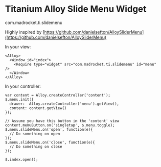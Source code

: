 Titanium Alloy Slide Menu Widget
================================
com.madrocket.ti.slidemenu

Highly inspired by [https://github.com/danielsefton/AlloySliderMenu](https://github.com/danielsefton/AlloySliderMenu)

In your view:
    
    <Alloy>
      <Window id="index">
        <Require type="widget" src="com.madrocket.ti.slidemenu" id="menu" />
      </Window>
    </Alloy>

In your controller:
    
    var content = Alloy.createController('content');
    $.menu.init({
      drawer:  Alloy.createController('menu').getView(),
      content: content.getView()
    });
    
    // Assume you have this button in the 'content' view
    content.menuButton.on('singletap', $.menu.toggle);
    $.menu.slideMenu.on('open', function(e){
      // Do something on open
    });
    $.menu.slideMenu.on('close', function(e){
      // Do something on close
    });
    
    $.index.open();
